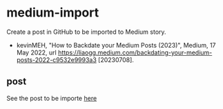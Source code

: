 # medium-import
Create a post in GitHub to be imported to Medium story.
+ kevinMEH, "How to Backdate your Medium Posts (2023)", Medium, 17 May 2022, url <https://liaogg.medium.com/backdating-your-medium-posts-2022-c9532e9993a3> [20230708].

## post
See the post to be importe [here](post.html)
